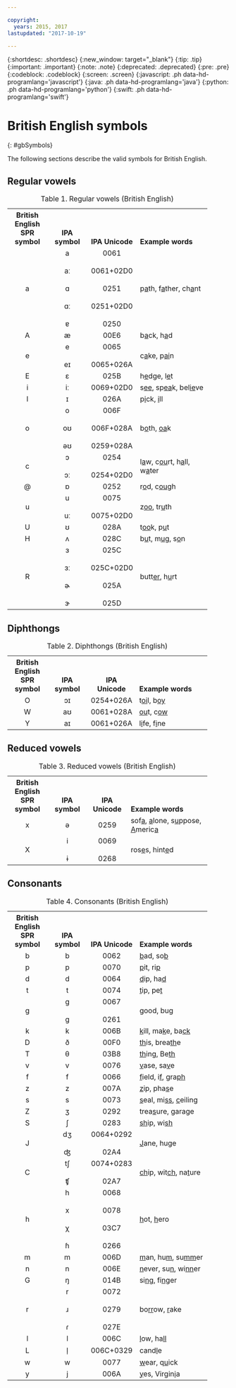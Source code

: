 ```yaml
---

copyright:
  years: 2015, 2017
lastupdated: "2017-10-19"

---
```


{:shortdesc: .shortdesc}
{:new_window: target="_blank"}
{:tip: .tip}
{:important: .important}
{:note: .note}
{:deprecated: .deprecated}
{:pre: .pre}
{:codeblock: .codeblock}
{:screen: .screen}
{:javascript: .ph data-hd-programlang='javascript'}
{:java: .ph data-hd-programlang='java'}
{:python: .ph data-hd-programlang='python'}
{:swift: .ph data-hd-programlang='swift'}

# British English symbols
{: #gbSymbols}

The following sections describe the valid symbols for British English.

## Regular vowels

<table style="width:90%">
  <caption>Table 1. Regular vowels (British English)</caption>
  <tr>
    <th style="width:20%; text-align:center; vertical-align:bottom">
      British English<br/>SPR symbol
    </th>
    <th style="width:20%; text-align:center; vertical-align:bottom">
      IPA symbol
    </th>
    <th style="width:20%; text-align:center; vertical-align:bottom">
      IPA Unicode
    </th>
    <th style="text-align:left; vertical-align:bottom">
      Example words
    </th>
  </tr>
  <tr>
    <td style="text-align:center">
      a
    </td>
    <td style="text-align:center">
      a<br/><br/>
      &#97;&#720;<br/><br/>
      &#593;<br/><br/>
      &#593;&#720;<br/><br/>
      &#592;
    </td>
    <td style="text-align:center">
      0061<br/><br/>
      0061+02D0<br/><br/>
      0251<br/><br/>
      0251+02D0<br/><br/>
      0250
    </td>
    <td>
      p<u>a</u>th, f<u>a</u>ther, ch<u>a</u>nt
    </td>
  </tr>
  <tr>
    <td style="text-align:center">
      A
    </td>
    <td style="text-align:center">
      &#230;
    </td>
    <td style="text-align:center">
      00E6
    </td>
    <td>
      b<u>a</u>ck, h<u>a</u>d
    </td>
  </tr>
  <tr>
    <td style="text-align:center">
      e
    </td>
    <td style="text-align:center">
      e<br/><br/>
      &#101;&#618;
    </td>
    <td style="text-align:center">
      0065<br/><br/>
      0065+026A
    </td>
    <td>
      c<u>a</u>ke, p<u>ai</u>n
    </td>
  </tr>
  <tr>
    <td style="text-align:center">
      E
    </td>
    <td style="text-align:center">
      &#603;
    </td>
    <td style="text-align:center">
      025B
    </td>
    <td>
      h<u>e</u>dge, l<u>e</u>t
    </td>
  </tr>
  <tr>
    <td style="text-align:center">
      i
    </td>
    <td style="text-align:center">
      &#105;&#720;
    </td>
    <td style="text-align:center">
      0069+02D0
    </td>
    <td>
      s<u>ee</u>, sp<u>ea</u>k, bel<u>ie</u>ve
    </td>
  </tr>
  <tr>
    <td style="text-align:center">
      I
    </td>
    <td style="text-align:center">
      &#618;
    </td>
    <td style="text-align:center">
      026A
    </td>
    <td>
      p<u>i</u>ck, <u>i</u>ll
    </td>
  </tr>
  <tr>
    <td style="text-align:center">
      o
    </td>
    <td style="text-align:center">
      o<br/><br/>
      &#111;&#650;<br/><br/>
      &#601;&#650;
    </td>
    <td style="text-align:center">
      006F<br/><br/>
      006F+028A<br/><br/>
      0259+028A
    </td>
    <td>
      b<u>o</u>th, <u>oa</u>k
    </td>
  </tr>
  <tr>
    <td style="text-align:center">
      c
    </td>
    <td style="text-align:center">
      &#596;<br/><br/>
      &#596;&#720;
    </td>
    <td style="text-align:center">
      0254<br/><br/>
      0254+02D0
    </td>
    <td>
      l<u>a</u>w, c<u>ou</u>rt, h<u>a</u>ll, w<u>a</u>ter
    </td>
  </tr>
  <tr>
    <td style="text-align:center">
      @
    </td>
    <td style="text-align:center">
      &#594;
    </td>
    <td style="text-align:center">
      0252
    </td>
    <td>r<u>o</u>d, c<u>ou</u>gh
    </td>
  </tr>
  <tr>
    <td style="text-align:center">
      u
    </td>
    <td style="text-align:center">
      u<br/><br/>
      &#117;&#720;
    </td>
    <td style="text-align:center">
      0075<br/><br/>
      0075+02D0
    </td>
    <td>
      z<u>oo</u>, tr<u>u</u>th
    </td>
  </tr>
  <tr>
    <td style="text-align:center">
      U
    </td>
    <td style="text-align:center">
      &#650;
    </td>
    <td style="text-align:center">
      028A
    </td>
    <td>
      t<u>oo</u>k, p<u>u</u>t
    </td>
  </tr>
  <tr>
    <td style="text-align:center">
      H
    </td>
    <td style="text-align:center">
      &#652;
    </td>
    <td style="text-align:center">
      028C
    </td>
    <td>
      b<u>u</u>t, m<u>u</u>g, s<u>o</u>n
    </td>
  </tr>
  <tr>
    <td style="text-align:center">
      R
    </td>
    <td style="text-align:center">
      &#604;<br/><br/>
      &#604;&#720;<br/><br/>
      &#602;<br/><br/>
      &#605;
    </td>
    <td style="text-align:center">
      025C<br/><br/>
      025C+02D0<br/><br/>
      025A<br/><br/>
      025D
    </td>
    <td>
      butt<u>er</u>, h<u>u</u>rt
    </td>
  </tr>
</table>

## Diphthongs

<table style="width:90%">
  <caption>Table 2. Diphthongs (British English)</caption>
  <tr>
    <th style="width:20%; text-align:center; vertical-align:bottom">
      British English<br/>SPR symbol
    </th>
    <th style="width:20%; text-align:center; vertical-align:bottom">
      IPA symbol
    </th>
    <th style="width:20%; text-align:center; vertical-align:bottom">
      IPA Unicode
    </th>
    <th style="text-align:left; vertical-align:bottom">
      Example words
    </th>
  </tr>
  <tr>
    <td style="text-align:center">
      O
    </td>
    <td style="text-align:center">
      &#596;&#618;
    </td>
    <td style="text-align:center">
      0254+026A
    </td>
    <td>
      t<u>oi</u>l, b<u>oy</u>
    </td>
  </tr>
  <tr>
    <td style="text-align:center">
      W
    </td>
    <td style="text-align:center">
      &#97;&#650;
    </td>
    <td style="text-align:center">
      0061+028A
    </td>
    <td>
      <u>ou</u>t, c<u>ow</u>
    </td>
  </tr>
  <tr>
    <td style="text-align:center">
      Y
    </td>
    <td style="text-align:center">
      &#97;&#618;
    </td>
    <td style="text-align:center">
      0061+026A
    </td>
    <td>
      l<u>i</u>fe, f<u>i</u>ne
    </td>
  </tr>
</table>

## Reduced vowels

<table style="width:90%">
  <caption>Table 3. Reduced vowels (British English)</caption>
  <tr>
    <th style="width:20%; text-align:center; vertical-align:bottom">
      British English<br/>SPR symbol
    </th>
    <th style="width:20%; text-align:center; vertical-align:bottom">
      IPA symbol
    </th>
    <th style="width:20%; text-align:center; vertical-align:bottom">
      IPA Unicode
    </th>
    <th style="text-align:left; vertical-align:bottom">
      Example words
    </th>
  </tr>
  <tr>
    <td style="text-align:center">
      x
    </td>
    <td style="text-align:center">
      &#601;
    </td>
    <td style="text-align:center">
      0259
    </td>
    <td>
      sof<u>a</u>, <u>a</u>lone, s<u>u</u>ppose, <u>A</u>meric<u>a</u>
    </td>
  </tr>
  <tr>
    <td style="text-align:center">
      X
    </td>
    <td style="text-align:center">
      i<br/><br/>
      &#616;
    </td>
    <td style="text-align:center">
      0069<br/><br/>
      0268
    </td>
    <td>
      ros<u>e</u>s, hint<u>e</u>d
    </td>
  </tr>
</table>

## Consonants

<table style="width:90%">
  <caption>Table 4. Consonants (British English)</caption>
  <tr>
    <th style="width:20%; text-align:center; vertical-align:bottom">
      British English<br/>SPR symbol
    </th>
    <th style="width:20%; text-align:center; vertical-align:bottom">
      IPA symbol
    </th>
    <th style="width:20%; text-align:center; vertical-align:bottom">
      IPA Unicode
    </th>
    <th style="text-align:left; vertical-align:bottom">
      Example words
    </th>
  </tr>
  <tr>
    <td style="text-align:center">
      b
    </td>
    <td style="text-align:center">
      b
    </td>
    <td style="text-align:center">
      0062
    </td>
    <td>
      <u>b</u>ad, so<u>b</u>
    </td>
  </tr>
  <tr>
    <td style="text-align:center">
      p
    </td>
    <td style="text-align:center">
      p
    </td>
    <td style="text-align:center">
      0070
    </td>
    <td>
      <u>p</u>it, ri<u>p</u>
    </td>
  </tr>
  <tr>
    <td style="text-align:center">
      d
    </td>
    <td style="text-align:center">
      d
    </td>
    <td style="text-align:center">
      0064
    </td>
    <td>
      <u>d</u>ip, ha<u>d</u>
    </td>
  </tr>
  <tr>
    <td style="text-align:center">
      t
    </td>
    <td style="text-align:center">
      t
    </td>
    <td style="text-align:center">
      0074
    </td>
    <td>
      <u>t</u>ip, pe<u>t</u>
    </td>
  </tr>
  <tr>
    <td style="text-align:center">
      g
    </td>
    <td style="text-align:center">
      g<br/><br/>
      &#609;
    </td>
    <td style="text-align:center">
      0067<br/><br/>
      0261
    </td>
    <td>
      <u>g</u>ood, bu<u>g</u>
    </td>
  </tr>
  <tr>
    <td style="text-align:center">
      k
    </td>
    <td style="text-align:center">
      k
    </td>
    <td style="text-align:center">
      006B
    </td>
    <td>
      <u>k</u>ill, ma<u>k</u>e, ba<u>ck</u>
    </td>
  </tr>
  <tr>
    <td style="text-align:center">
      D
    </td>
    <td style="text-align:center">
      &#240;
    </td>
    <td style="text-align:center">
      00F0
    </td>
    <td>
      <u>th</u>is, brea<u>th</u>e
    </td>
  </tr>
  <tr>
    <td style="text-align:center">
      T
    </td>
    <td style="text-align:center">
      &#952;
    </td>
    <td style="text-align:center">
      03B8
    </td>
    <td>
      <u>th</u>ing, Be<u>th</u>
    </td>
  </tr>
  <tr>
    <td style="text-align:center">
      v
    </td>
    <td style="text-align:center">
      v
    </td>
    <td style="text-align:center">
      0076
    </td>
    <td>
      <u>v</u>ase, sa<u>v</u>e
    </td>
  </tr>
  <tr>
    <td style="text-align:center">
      f
    </td>
    <td style="text-align:center">
      f
    </td>
    <td style="text-align:center">
      0066
    </td>
    <td>
      <u>f</u>ield, i<u>f</u>, gra<u>ph</u>
    </td>
  </tr>
  <tr>
    <td style="text-align:center">
      z
    </td>
    <td style="text-align:center">
      z
    </td>
    <td style="text-align:center">
      007A
    </td>
    <td>
      <u>z</u>ip, pha<u>s</u>e
    </td>
  </tr>
  <tr>
    <td style="text-align:center">
      s
    </td>
    <td style="text-align:center">
      s
    </td>
    <td style="text-align:center">
      0073
    </td>
    <td>
      <u>s</u>eal, mi<u>ss</u>, <u>c</u>eiling
    </td>
  </tr>
  <tr>
    <td style="text-align:center">
      Z
    </td>
    <td style="text-align:center">
      &#658;
    </td>
    <td style="text-align:center">
      0292
    </td>
    <td>
      trea<u>s</u>ure, gara<u>g</u>e
    </td>
  </tr>
  <tr>
    <td style="text-align:center">
      S
    </td>
    <td style="text-align:center">
      &#643;
    </td>
    <td style="text-align:center">
      0283
    </td>
    <td>
      <u>sh</u>ip, wi<u>sh</u>
    </td>
  </tr>
  <tr>
    <td style="text-align:center">
      J
    </td>
    <td style="text-align:center">
      &#100;&#658;<br/><br/>
      &#676;
    </td>
    <td style="text-align:center">
      0064+0292<br/><br/>
      02A4
    </td>
    <td>
      <u>J</u>ane, hu<u>g</u>e
    </td>
  </tr>
  <tr>
    <td style="text-align:center">
      C
    </td>
    <td style="text-align:center">
      &#116;&#643;<br/><br/>
      &#679;
    </td>
    <td style="text-align:center">
      0074+0283<br/><br/>
      02A7
    </td>
    <td>
      <u>ch</u>ip, wit<u>ch</u>, na<u>t</u>ure
    </td>
  </tr>
  <tr>
    <td style="text-align:center">
      h
    </td>
    <td style="text-align:center">
      h<br/><br/>
      x<br/><br/>
      &#967;<br/><br/>
      &#614;
    </td>
    <td style="text-align:center">
      0068<br/><br/>
      0078<br/><br/>
      03C7<br/><br/>
      0266
    </td>
    <td>
      <u>h</u>ot, <u>h</u>ero
    </td>
  </tr>
  <tr>
    <td style="text-align:center">
      m
    </td>
    <td style="text-align:center">
      m
    </td>
    <td style="text-align:center">
      006D
    </td>
    <td>
      <u>m</u>an, hu<u>m</u>, su<u>mm</u>er
    </td>
  </tr>
  <tr>
    <td style="text-align:center">
      n
    </td>
    <td style="text-align:center">
      n
    </td>
    <td style="text-align:center">
      006E
    </td>
    <td>
      <u>n</u>ever, su<u>n</u>, wi<u>nn</u>er
    </td>
  </tr>
  <tr>
    <td style="text-align:center">
      G
    </td>
    <td style="text-align:center">
      &#331;
    </td>
    <td style="text-align:center">
      014B
    </td>
    <td>
      si<u>ng</u>, fi<u>ng</u>er
    </td>
  </tr>
  <tr>
    <td style="text-align:center">
      r
    </td>
    <td style="text-align:center">
      r<br/><br/>
      &#633;<br/><br/>
      &#638;
    </td>
    <td style="text-align:center">
      0072<br/><br/>
      0279<br/><br/>
      027E
    </td>
    <td>
      bo<u>rr</u>ow, <u>r</u>ake
    </td>
  </tr>
  <tr>
    <td style="text-align:center">
      l
    </td>
    <td style="text-align:center">
      l
    </td>
    <td style="text-align:center">
      006C
    </td>
    <td>
      <u>l</u>ow, ha<u>ll</u>
    </td>
  </tr>
  <tr>
    <td style="text-align:center">
      L
    </td>
    <td style="text-align:center">
      &#108;&#809;
    </td>
    <td style="text-align:center">
      006C+0329
    </td>
    <td>
      cand<u>l</u>e
    </td>
  </tr>
  <tr>
    <td style="text-align:center">
      w
    </td>
    <td style="text-align:center">
      w
    </td>
    <td style="text-align:center">
      0077
    </td>
    <td>
      <u>w</u>ear, q<u>u</u>ick
    </td>
  </tr>
  <tr>
    <td style="text-align:center">
      y
    </td>
    <td style="text-align:center">
      j
    </td>
    <td style="text-align:center">
      006A
    </td>
    <td>
      <u>y</u>es, Virgin<u>i</u>a
    </td>
  </tr>
</table>
